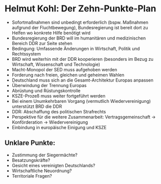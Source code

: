 Helmut Kohl: Der Zehn-Punkte-Plan
=================================

-   Sofortmaßnahmen sind unbedingt erforderlich
    (bspw. Maßnahmen aufgrund der Fluchtbewegung),
    Bundesregierung ist bereit dort zu Helfen wo
    konkrete Hilfe benötigt wird
-   Bundesregierung der BRD will im humanitären
    und medizinischen Bereich DDR zur Seite stehen
-   Bedingung: Umfassende Änderungen in Wirtschaft,
    Politik und Rechtssystem
-   BRD wird weiterhin mit der DDR kooperieren
    (besonders im Bezug zu Wirtschaft,
    Wissenschaft und Technologie)
-   Macht-Monopol der SED muss aufgehoben werden
-   Forderung nach freien, gleichen und geheimen
    Wahlen
-   Deutschland muss sich an die Gesamt-Architektur
    Europas anpassen
-   Überwindung der Trennung Europas
-   Abrüstung und Rüstungskontrolle
-   KSZE-Prozeß muss weiter fortgeführt werden
-   Bei einem Unumkehrbaren Vorgang (vermutlich
    Wiedervereinigung) unterstützt BRD die DDR
-   DDR: Abschaffung des politischen Strafrechts
-   Perspektive für die weitere Zusammenarbeit:
    Vertragsgemeinschaft → Konförderation →
    Wiedervereinigung
-   Einbindung in europäische Einigung und KSZE

Unklare Punkte:
---------------

-   Zustimmung der Siegermächte?
-   Besatzungskräfte?
-   Gesicht eines vereinigten Deutschlands?
-   Wirtschaftliche Neuordnung?
-   Territoriale Fragen?

